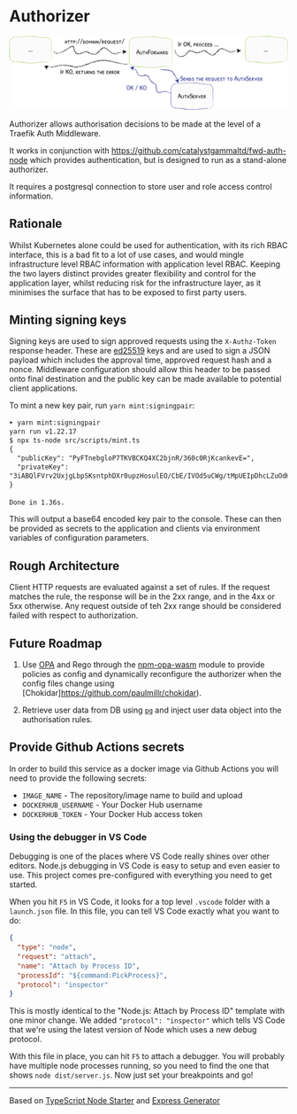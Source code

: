 # Authorizer

![Forward Auth diagram](./docs/assets/authforward.png)

Authorizer allows authorisation decisions to be made at the level of a Traefik Auth Middleware. 

It works in conjunction with https://github.com/catalystgammaltd/fwd-auth-node which provides authentication, but is designed to run as a stand-alone authorizer. 

It requires a postgresql connection to store user and role access control information.

## Rationale

Whilst Kubernetes alone could be used for authentication, with its rich RBAC interface, this is a bad fit to a lot of use cases, and would mingle infrastructure level RBAC information with application level RBAC. Keeping the two layers distinct provides greater flexibility and control for the application layer, whilst reducing risk for the infrastructure layer, as it minimises the surface that has to be exposed to first party users.

## Minting signing keys

Signing keys are used to sign approved requests using the `X-Authz-Token` response header. These are [ed25519](http://ed25519.cr.yp.to/) keys and are used to sign a JSON payload which includes the approval time, approved request hash and a nonce. Middleware configuration should allow this header to be passed onto final destination and the public key can be made available to potential client applications.

To mint a new key pair, run `yarn mint:signingpair`:
```
➤ yarn mint:signingpair
yarn run v1.22.17
$ npx ts-node src/scripts/mint.ts
{
  "publicKey": "PyFTnebgloP7TKVBCKQ4XC2bjnR/360c0RjKcankevE=",
  "privateKey": "3iABQlFVrv2UxjgLbpSKsntphDXr0upzHosulEO/CbE/IVOd5uCWg/tMpUEIpDhcLZuOdH/frRzRGMpxqeR68Q=="
}

Done in 1.36s.
```
This will output a base64 encoded key pair to the console. These can then be provided as secrets to the application and clients via environment variables of configuration parameters.

## Rough Architecture

Client HTTP requests are evaluated against a set of rules. If the request matches the rule, the response will be in the 2xx range, and in the 4xx or 5xx otherwise. Any request outside of teh 2xx range should be considered failed with respect to authorization.

## Future Roadmap

1. Use [OPA](https://www.openpolicyagent.org/) and Rego through the [npm-opa-wasm](https://github.com/open-policy-agent/npm-opa-wasm) module to provide policies as config and dynamically reconfigure the authorizer when the config files change using [Chokidar]https://github.com/paulmillr/chokidar).

2. Retrieve user data from DB using [`pg`](https://node-postgres.com/) and inject user data object into the authorisation rules.


## Provide Github Actions secrets

In order to build this service as a docker image via Github Actions you will need to provide the following secrets:

- `IMAGE_NAME` - The repository/image name to build and upload
- `DOCKERHUB_USERNAME` - Your Docker Hub username
- `DOCKERHUB_TOKEN` - Your Docker Hub access token

### Using the debugger in VS Code

Debugging is one of the places where VS Code really shines over other editors.
Node.js debugging in VS Code is easy to setup and even easier to use.
This project comes pre-configured with everything you need to get started.

When you hit `F5` in VS Code, it looks for a top level `.vscode` folder with a `launch.json` file.
In this file, you can tell VS Code exactly what you want to do:

```json
{
  "type": "node",
  "request": "attach",
  "name": "Attach by Process ID",
  "processId": "${command:PickProcess}",
  "protocol": "inspector"
}
```

This is mostly identical to the "Node.js: Attach by Process ID" template with one minor change.
We added `"protocol": "inspector"` which tells VS Code that we're using the latest version of Node which uses a new debug protocol.

With this file in place, you can hit `F5` to attach a debugger.
You will probably have multiple node processes running, so you need to find the one that shows `node dist/server.js`.
Now just set your breakpoints and go!

---

Based on [TypeScript Node Starter](https://github.com/Microsoft/TypeScript-Node-Starter) and [Express Generator](https://github.com/expressjs/generator)
